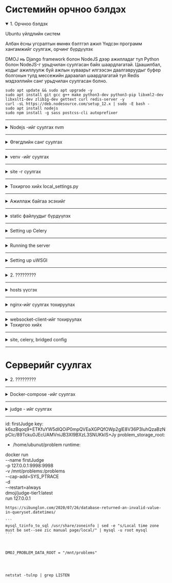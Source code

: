 # Системийн орчноо бэлдэх

<details open>
<summary> 1. Орчноо бэлдэх </summary>

Ubuntu үйлдлийн систем

Албан ёсны угсралтын өмнөх бэлтгэл ажил
Үндсэн программ хангамжийг суулгаж, орчинг бүрдүүлэх

DMOJ нь Django framework болон NodeJS дээр ажилладаг тул Python болон NodeJS-г урьдчилан суулгасан байх шаардлагатай. Цаашилбал, кодыг ажиллуулж буй ажлын хуваарьт илгээсэн даалгавруудыг буфер болгохын тулд мессежийн дараалал шаардлагатай тул Redis мэдээллийн санг урьдчилан суулгасан болно.

```
sudo apt update && sudo apt upgrade -y
sudo apt install git gcc g++ make python3-dev python3-pip libxml2-dev libxslt1-dev zlib1g-dev gettext curl redis-server -y
curl -sL https://deb.nodesource.com/setup_12.x | sudo -E bash -
sudo apt install nodejs
sudo npm install -g sass postcss-cli autoprefixer
```

</details>

---

<details>
<summary>Nodejs -ийг суулгах nvm </summary>



Now, activate all settings using the following command:

```
source ~/.bashrc

nvm --version
nvm install node
node --version
nvm install node --lts
nvm install 14.19.1
node --version
nvm ls
nvm ls-remote
nvm use 14.19.1
node --version
nvm run default --version

```
</details>


---

<details>
<summary> Өгөгдлийн санг суулгах </summary>

 Энд Mariadb мэдээллийн санг ашигладаг бөгөөд Ubuntu дээр суулгах нь маш тохиромжтой. Одоогийн Mariadb мэдээллийн санд суулгасны дараа хэрэглэгчээс root нууц үг оруулах шаардлагагүй тул шууд дотоод нэвтрэх нууц үг анхдагчаар хоосон байна.

```
sudo apt update
sudo apt install mariadb-server libmysqlclient-dev -y

sudo mysql -u root -p
mariadb> CREATE DATABASE dmoj DEFAULT CHARACTER SET utf8mb4 DEFAULT COLLATE utf8mb4_general_ci;
mariadb> GRANT ALL PRIVILEGES ON dmoj.* to 'dmoj'@'localhost' IDENTIFIED BY 'db123';
mariadb> exit

```

DMOJ-г зохион бүтээхдээ мэдээллийн сан нь урт индексийг ашигладаг тул мэдээллийн сангийн нэмэлт тохиргоог энд хийх шаардлагатай (албан ёсны баримт бичигт дурдаагүй бөгөөд энэ нь өөр өөр үйлдлийн системтэй холбоотой байж болно). 

```
/etc/mysql/mariadb.conf.d/50-server.conf 

```

файлын innodb тайлбарын байрлалд дараах гурван мөрийг нэмнэ.Өөрчлөлт дууссаны дараа хүчин төгөлдөр болохын тулд Mysql мэдээллийн санг дахин эхлүүлнэ үү. Нэмж дурдахад, дараа нь татаж авсан DMOJ төслийн үндсэн кодын **site/manage.py**  файлд дараах хоёр мөрийг нэмэх хэрэгтэй.

```
[mysqld]
...

innodb_file_format = Barracuda
innodb_file_per_table = 1
innodb_large_prefix
```


### Mysql мэдээллийн санг дахин эхлүүлнэ үү

```
sudo service mysql restart
```

```
#!/usr/bin/env python
import os
import sys

if __name__ == "__main__":
    os.environ.setdefault("DJANGO_SETTINGS_MODULE", "sampleproj.settings")

    # Дараах хоёр мөрийг нэмнэ үү
    from django.db.backends.mysql.schema import DatabaseSchemaEditor
    DatabaseSchemaEditor.sql_create_table += " ROW_FORMAT=DYNAMIC"

```

</details>


---



<details>
<summary>venv -ийг суулгах</summary>

venv (virtual environment)-ийг суулгах

```
python3 -m venv venv
. venv/bin/activate
```

</details>

---

<details>
<summary>site -г суулгах</summary>

Кодоо татаж аваад хамаарлыг суулгана уу

Энэ алхам нь DMOJ-ийн үндсэн төслийн кодыг Github-аас локал руу татаж аваад дэд төслийн git tracking, update кодыг нэмэх явдал юм. Хэрэв та шийдвэрийн серверийг Docker-ийн аргаар тохируулахаар шийдсэн бол салбараа солих шаардлагагүй гэдгийг энд тэмдэглэх нь зүйтэй. Үгүй бол та branch солих хэрэгтэй болно.

```
git clone https://github.com/DMOJ/site.git
cd site
git checkout v2.1.0  # Энэ алхамыг дараа нь шүүлтийн серверийг тохируулахын тулд pypi аргыг ашиглах үед л гүйцэтгэх шаардлагатай.
git submodule init
git submodule update
pip3 install -r requirements.txt
pip3 install mysqlclient

```
</details>

---



<details>
<summary> Тохиргоо хийх local_settings.py</summary>


dmoj фолдер дотор дараах файлыг (dmoj/local_settings.py) үүсгэх доторн дараах кодыг оруулна. 
```
local_settings.py
``` 

```
#####################################
########## Django settings ##########
#####################################
# See <https://docs.djangoproject.com/en/3.2/ref/settings/>
# for more info and help. If you are stuck, you can try Googling about
# Django - many of these settings below have external documentation about them.
#
# The settings listed here are of special interest in configuring the site.

# SECURITY WARNING: keep the secret key used in production secret!
# You may use this command to generate a key:
# python3 -c 'from django.core.management.utils import get_random_secret_key;print(get_random_secret_key())'
SECRET_KEY = 'This key is not very secure and you should change it.'

# SECURITY WARNING: don't run with debug turned on in production!
DEBUG = True  # Change to False once you are done with runserver testing.

# Uncomment and set to the domain names this site is intended to serve.
# You must do this once you set DEBUG to False.
ALLOWED_HOSTS = ['dmoj.mn']

# Optional apps that DMOJ can make use of.
INSTALLED_APPS += (
)

# Caching. You can use memcached or redis instead.
# Documentation: <https://docs.djangoproject.com/en/3.2/topics/cache/>
CACHES = {
    'default': {
        'BACKEND': 'django.core.cache.backends.locmem.LocMemCache',
    },
}

# Your database credentials. Only MySQL is supported by DMOJ.
# Documentation: <https://docs.djangoproject.com/en/3.2/ref/databases/>
DATABASES = {
    'default': {
        'ENGINE': 'django.db.backends.mysql',
        'NAME': 'dmoj',
        'USER': 'dmoj',
        'PASSWORD': 'db123',
        'HOST': '127.0.0.1',
        'OPTIONS': {
            'charset': 'utf8mb4',
            'sql_mode': 'STRICT_TRANS_TABLES,NO_ENGINE_SUBSTITUTION',
        },
    },
}

# Sessions.
# Documentation: <https://docs.djangoproject.com/en/3.2/topics/http/sessions/>
#SESSION_ENGINE = 'django.contrib.sessions.backends.cached_db'

# Internationalization.
# Documentation: <https://docs.djangoproject.com/en/3.2/topics/i18n/>
LANGUAGE_CODE = 'en-ca'
DEFAULT_USER_TIME_ZONE = 'America/Toronto'
USE_I18N = True
USE_L10N = True
USE_TZ = True

## django-compressor settings, for speeding up page load times by minifying CSS and JavaScript files.
# Documentation: <https://django-compressor.readthedocs.io/en/latest/>
COMPRESS_OUTPUT_DIR = 'cache'
COMPRESS_CSS_FILTERS = [
    'compressor.filters.css_default.CssAbsoluteFilter',
    'compressor.filters.cssmin.CSSMinFilter',
]
COMPRESS_JS_FILTERS = ['compressor.filters.jsmin.JSMinFilter']
COMPRESS_STORAGE = 'compressor.storage.GzipCompressorFileStorage'
STATICFILES_FINDERS += ('compressor.finders.CompressorFinder',)


#########################################
########## Email configuration ##########
#########################################
# See <https://docs.djangoproject.com/en/3.2/topics/email/#email-backends>
# for more documentation. You should follow the information there to define
# your email settings.

# Use this if you are just testing.
#EMAIL_BACKEND = 'django.core.mail.backends.console.EmailBackend'

# The following block is included for your convenience, if you want
# to use Gmail.
#EMAIL_BACKEND = 'django.core.mail.backends.smtp.EmailBackend'
#EMAIL_USE_TLS = True
#EMAIL_HOST = 'smtp.gmail.com'
#EMAIL_HOST_USER = '<your account>@gmail.com'
#EMAIL_HOST_PASSWORD = '<your password>'
#EMAIL_PORT = 587

# To use Mailgun, uncomment this block.
# You will need to run `pip install django-mailgun` to get `MailgunBackend`.
#EMAIL_BACKEND = 'django_mailgun.MailgunBackend'
#MAILGUN_ACCESS_KEY = '<your Mailgun access key>'
#MAILGUN_SERVER_NAME = '<your Mailgun domain>'

# You can also use SendGrid, with `pip install sendgrid-django`.
#EMAIL_BACKEND = 'sgbackend.SendGridBackend'
#SENDGRID_API_KEY = '<Your SendGrid API Key>'

# The DMOJ site is able to notify administrators of errors via email,
# if configured as shown below.

# A tuple of (name, email) pairs that specifies those who will be mailed
# when the server experiences an error when DEBUG = False.
ADMINS = (
    ('Your Name', 'your.email@example.com'),
)

# The sender for the aforementioned emails.
SERVER_EMAIL = 'DMOJ: Modern Online Judge <errors@dmoj.ca>'


################################################
########## Static files configuration ##########
################################################
# See <https://docs.djangoproject.com/en/3.2/howto/static-files/>.

# Change this to somewhere more permanent, especially if you are using a
# webserver to serve the static files. This is the directory where all the
# static files DMOJ uses will be collected to.
# You must configure your webserver to serve this directory as /static/ in production.
STATIC_ROOT = '/tmp/static'

# URL to access static files.
STATIC_URL = '/static/'

# Uncomment to use hashed filenames with the cache framework.
#STATICFILES_STORAGE = 'django.contrib.staticfiles.storage.ManifestStaticFilesStorage'


############################################
########## DMOJ-specific settings ##########
############################################

## DMOJ site display settings.
SITE_NAME = 'DMOJ'
SITE_LONG_NAME = 'DMOJ: Modern Online Judge'
SITE_ADMIN_EMAIL = 'admin@example.com'
TERMS_OF_SERVICE_URL = '//dmoj.ca/tos/'  # Use a flatpage.

## Bridge controls.
# The judge connection address and port; where the judges will connect to the site.
# You should change this to something your judges can actually connect to
# (e.g., a port that is unused and unblocked by a firewall).
BRIDGED_JUDGE_ADDRESS = [('localhost', 9999)]

# The bridged daemon bind address and port to communicate with the site.
#BRIDGED_DJANGO_ADDRESS = [('localhost', 9998)]

## DMOJ features.
# Set to True to enable full-text searching for problems.
ENABLE_FTS = True

# Set of email providers to ban when a user registers, e.g., {'throwawaymail.com'}.
BAD_MAIL_PROVIDERS = set()

# The number of submissions that a staff user can rejudge at once without
# requiring the permission 'Rejudge a lot of submissions'.
# Uncomment to change the submission limit.
#DMOJ_SUBMISSIONS_REJUDGE_LIMIT = 10

## Event server.
# Uncomment to enable live updating.
#EVENT_DAEMON_USE = True

# Uncomment this section to use websocket/daemon.js included in the site.
#EVENT_DAEMON_POST = '<ws:// URL to post to>'

# If you are using the defaults from the guide, it is this:
EVENT_DAEMON_POST = 'ws://127.0.0.1:15101/' # үйл явдал илгээх

# These are the publicly accessed interface configurations.
# They should match those used by the script.
#EVENT_DAEMON_GET = '<public ws:// URL for clients>'
#EVENT_DAEMON_GET_SSL = '<public wss:// URL for clients>'
#EVENT_DAEMON_POLL = '<public URL to access the HTTP long polling of event server>'
# i.e. the path to /channels/ exposed by the daemon, through whatever proxy setup you have.

# Using our standard nginx configuration, these should be:
EVENT_DAEMON_GET = 'ws://127.0.0.1:15100/event/' # Үйл явдал авах
#EVENT_DAEMON_GET_SSL = 'wss://<your domain>/event/'  # Optional
#EVENT_DAEMON_POLL = '/channels/'

# If you would like to use the AMQP-based event server from <https://github.com/DMOJ/event-server>,
# uncomment this section instead. This is more involved, and recommended to be done
# only after you have a working event server.
#EVENT_DAEMON_AMQP = '<amqp:// URL to connect to, including username and password>'
#EVENT_DAEMON_AMQP_EXCHANGE = '<AMQP exchange to use>'

## Celery
CELERY_BROKER_URL = 'redis://127.0.0.1:6379' 
CELERY_RESULT_BACKEND = 'redis://127.0.0.1:6379'

## CDN control.
# Base URL for a copy of Ace editor.
# Should contain ace.js, along with mode-*.js.
ACE_URL = '//cdnjs.cloudflare.com/ajax/libs/ace/1.2.3/'
JQUERY_JS = '//cdnjs.cloudflare.com/ajax/libs/jquery/2.2.4/jquery.min.js'
SELECT2_JS_URL = '//cdnjs.cloudflare.com/ajax/libs/select2/4.0.3/js/select2.min.js'
SELECT2_CSS_URL = '//cdnjs.cloudflare.com/ajax/libs/select2/4.0.3/css/select2.min.css'

# A map of Earth in equirectangular projection, for timezone selection.
# Please try not to hotlink this poor site.
TIMEZONE_MAP = 'https://upload.wikimedia.org/wikipedia/commons/thumb/2/23/Blue_Marble_2002.png/1024px-Blue_Marble_2002.png'

## Camo (https://github.com/atmos/camo) usage.
#DMOJ_CAMO_URL = '<URL to your camo install>'
#DMOJ_CAMO_KEY = '<The CAMO_KEY environmental variable you used>'

# Domains to exclude from being camo'd.
#DMOJ_CAMO_EXCLUDE = ('https://dmoj.ml', 'https://dmoj.ca')

# Set to True to use https when dealing with protocol-relative URLs.
# See <https://www.paulirish.com/2010/the-protocol-relative-url/> for what they are.
#DMOJ_CAMO_HTTPS = False

# HTTPS level. Affects <link rel='canonical'> elements generated.
# Set to 0 to make http URLs canonical.
# Set to 1 to make the currently used protocol canonical.
# Set to 2 to make https URLs canonical.
#DMOJ_HTTPS = 0

## PDF rendering settings.
# Directory to cache the PDF.
#DMOJ_PDF_PROBLEM_CACHE = '/home/dmoj-uwsgi/pdfcache'

# Path to use for nginx's X-Accel-Redirect feature.
# Should be an internal location mapped to the above directory.
#DMOJ_PDF_PROBLEM_INTERNAL = '/pdfcache'

# Enable Selenium PDF generation.
#USE_SELENIUM = True

## Data download settings.
# Uncomment to allow users to download their data.
#DMOJ_USER_DATA_DOWNLOAD = True

# Directory to cache user data downloads.
# It is the administrator's responsibility to clean up old files.
#DMOJ_USER_DATA_CACHE = '/home/dmoj-uwsgi/datacache'

# Path to use for nginx's X-Accel-Redirect feature.
# Should be an internal location mapped to the above directory.
#DMOJ_USER_DATA_INTERNAL = '/datacache'

# How often a user can download their data.
#DMOJ_USER_DATA_DOWNLOAD_RATELIMIT = datetime.timedelta(days=1)


## ======== Logging Settings ========
# Documentation: https://docs.djangoproject.com/en/3.2/ref/settings/#logging
#                https://docs.python.org/3/library/logging.config.html#configuration-dictionary-schema
LOGGING = {
    'version': 1,
    'disable_existing_loggers': False,
    'formatters': {
        'file': {
            'format': '%(levelname)s %(asctime)s %(module)s %(message)s',
        },
        'simple': {
            'format': '%(levelname)s %(message)s',
        },
    },
    'handlers': {
        # You may use this handler as an example for logging to other files.
        'bridge': {
            'level': 'INFO',
            'class': 'logging.handlers.RotatingFileHandler',
            'filename': '<desired bridge log path>',
            'maxBytes': 10 * 1024 * 1024,
            'backupCount': 10,
            'formatter': 'file',
        },
        'mail_admins': {
            'level': 'ERROR',
            'class': 'dmoj.throttle_mail.ThrottledEmailHandler',
        },
        'console': {
            'level': 'DEBUG',
            'class': 'logging.StreamHandler',
            'formatter': 'file',
        },
    },
    'loggers': {
        # Site 500 error mails.
        'django.request': {
            'handlers': ['mail_admins'],
            'level': 'ERROR',
            'propagate': False,
        },
        # Judging logs as received by bridged.
        'judge.bridge': {
            'handlers': ['bridge', 'mail_admins'],
            'level': 'INFO',
            'propagate': True,
        },
        # Catch all logs to stderr.
        '': {
            'handlers': ['console'],
        },
        # Other loggers of interest. Configure at will.
        #  - judge.user: logs naughty user behaviours.
        #  - judge.problem.pdf: PDF generation log.
        #  - judge.html: HTML parsing errors when processing problem statements etc.
        #  - judge.mail.activate: logs for the reply to activate feature.
        #  - event_socket_server
    },
}

## ======== Integration Settings ========
## Python Social Auth
# Documentation: https://python-social-auth.readthedocs.io/en/latest/
# You can define these to enable authentication through the following services.
#SOCIAL_AUTH_GOOGLE_OAUTH2_KEY = ''
#SOCIAL_AUTH_GOOGLE_OAUTH2_SECRET = ''
#SOCIAL_AUTH_FACEBOOK_KEY = ''
#SOCIAL_AUTH_FACEBOOK_SECRET = ''
#SOCIAL_AUTH_GITHUB_SECURE_KEY = ''
#SOCIAL_AUTH_GITHUB_SECURE_SECRET = ''

## ======== Custom Configuration ========
# You may add whatever Django configuration you would like here.
# Do try to keep it separate so you can quickly patch in new settings.

```



</details>

---


<details>
<summary>Ажиллаж байгаа эсэхийг</summary>

**Ажиллаж байгаа эсэхийг**
local_settings.py -ийг нэмээд дараа нь шалгаж үзэх

```
python3 manage.py check
```
</details>

---


<details>
<summary>static файлуудыг бүрдүүлэх</summary>

**Ажиллаж байгаа эсэхийг**
local_settings.py -ийг нэмээд дараа нь шалгаж үзэх

```
./make_style.sh
python3 manage.py collectstatic
python3 manage.py compilemessages
python3 manage.py compilejsi18n
python3 manage.py migrate

python3 manage.py loaddata navbar
python3 manage.py loaddata language_small
python3 manage.py loaddata demo

python3 manage.py createsuperuser

```
</details>

---



<details>
<summary>Setting up Celery</summary>

The DMOJ uses Celery workers to perform most of its heavy lifting, such as batch rescoring submissions. We will use Redis as its broker, though note that other brokers that Celery supports will work as well.

Start up the Redis server, which is needed by the Celery workers.

```
service redis-server start
```


Configure local_settings.py by uncommenting CELERY_BROKER_URL and CELERY_RESULT_BACKEND. By default, Redis listens on localhost port 6379, which is reflected in local_settings.py. You will need to update the addresses if you changed Redis's settings.

We will test that Celery works soon.

</details>

---



<details>
<summary>Running the server</summary>

At this point, you should attempt to run the server, and see if it all works.

```
python3 manage.py runserver 0.0.0.0:8000
```


You should Ctrl-C to exit after verifying.

Do not use runserver in production!

We will set up a proper webserver using nginx and uWSGI soon.

You should also test to see if bridged runs.

```
python3 manage.py runbridged
```


If there are no errors after about 10 seconds, it probably works. You should Ctrl-C to exit.

Next, test that the Celery workers run.

```
celery -A dmoj_celery worker
```
You can Ctrl-C to exit.
</details>

---



<details>
<summary>Setting up uWSGI</summary>

runserver is insecure and not meant for production workloads, and should not be used beyond testing. In the rest of this guide, we will be installing uwsgi and nginx to serve the site, using supervisord to keep site and bridged running. It's likely other configurations may work, but they are unsupported.

First, copy our uwsgi.ini (link). You should change the paths to reflect your install.

You need to install uwsgi.


```
django-admin startproject main_project
```


uwsgi.ini - файлыг site үндсэн фолдер дотор үүсгэх
```
uwsgi.ini
```

Дараах тохиргооны хэсгийг хуулах

```
[uwsgi]
# Socket and pid file location/permission.
uwsgi-socket = /tmp/dmoj-site.sock
chmod-socket = 666
pidfile = /tmp/dmoj-site.pid

# You should create an account dedicated to running dmoj under uwsgi.
#uid = dmoj-uwsgi
#gid = dmoj-uwsgi

# Paths.
chdir = /home/bd/mysystem/site
pythonpath = /home/bd/mysystem/venv
virtualenv = /home/bd/mysystem/venv

# Details regarding DMOJ application.
protocol = uwsgi
master = true
env = DJANGO_SETTINGS_MODULE=dmoj.settings
module = dmoj.wsgi:application
optimize = 2

# Scaling settings. Tune as you like.
memory-report = true
cheaper-algo = backlog
cheaper = 3
cheaper-initial = 5
cheaper-step = 1
cheaper-rss-limit-soft = 201326592
cheaper-rss-limit-hard = 234881024
workers = 7
```



sudo service redis-server start

#将项目配置文件中Celery配置去除注释使其生效

# 测试运行主项目代码
python3 manage.py runserver 0.0.0.0:8000

# 运行上一步成功后，运行调度程序，十秒内无任何回显则ctrl+c中止
python3 manage.py runbridged

# 运行Celery任务队列，无错误回显即可
pip3 install redis
celery -A dmoj_celery worker

</details>

---




<details>
<summary>2. ?????????</summary>

???????

**Жишээ нь:**

```
django-admin startproject main_project
```
</details>

---




<details>
<summary>hosts  үүсгэх</summary>


**hosts  үүсгэх**

```
nano /etc/hosts
```

Үүгэх домэйн нэрээ зааж өгнө.


```
127.0.0.1 dmoj.mn

```
</details>

---




<details>
<summary>nginx-ийг суулгах тохируулах</summary>

nginx-ийг суулгах 

```
apt install nginx
```

proxy  - серверийн тохиргоо хийх

Үүний тулд root эрхээр орж тохиргоо хийх хэрэгтэй

```
sudo su

cd /etc/nginx/conf.d

sudo nano /etc/nginx/sites-available/dmoj.mn
```

Дотор нь дараах кодыг оруулж өгнө.


```
server {
    listen       80;
    listen       [::]:80;

    # Change port to 443 and do the nginx ssl stuff if you want it.

    # Change server name to the HTTP hostname you are using.
    # You may also make this the default server by listening with default_server,
    # if you disable the default nginx server declared.
    server_name dmoj.mn;

    add_header X-UA-Compatible "IE=Edge,chrome=1";
    add_header X-Content-Type-Options nosniff;
    add_header X-XSS-Protection "1; mode=block";

    charset utf-8;
    try_files $uri @icons;
    error_page 502 504 /502.html;

    location ~ ^/502\.html$|^/logo\.png$|^/robots\.txt$ {
        root /home/bd/mysystem/site;
    }

    location @icons {
        root /home/bd/mysystem/site/resources/icons;
        error_page 403 = @uwsgi;
        error_page 404 = @uwsgi;
    }

    location @uwsgi {
        uwsgi_read_timeout 600;
        # Change this path if you did so in uwsgi.ini
        uwsgi_pass unix:///tmp/dmoj-site.sock;
        include uwsgi_params;
        uwsgi_param SERVER_SOFTWARE nginx/$nginx_version;
    }

    location /static {
        gzip_static on;
        expires max;
        #root /tmp/static/;
        # Comment out root, and use the following if it doesn't end in /static.
        alias /tmp/static/; # 配置主项目的静态文件地址
    }

    # Uncomment if you are using PDFs and want to serve it faster.
    # This location name should be set to DMOJ_PDF_PROBLEM_INTERNAL.
    #location /pdfcache {
    #    internal;
    #    root <path to pdf cache diretory, without the final /pdfcache>;
    #    # Default from docs:
    #    #root /home/dmoj-uwsgi/;
    #}

    # Uncomment if you are allowing user data downloads and want to serve it faster.
    # This location name should be set to DMOJ_USER_DATA_INTERNAL.
    #location /datacache {
    #    internal;
    #    root <path to data cache diretory, without the final /datacache>;
    #
    #    # Default from docs:
    #    #root /home/dmoj-uwsgi/;
    #}

    # Uncomment these sections if you are using the event server.
    location /event/ {
        proxy_pass ;
        proxy_http_version 1.1;
        proxy_set_header Upgrade $http_upgrade;
        proxy_set_header Connection "upgrade";
        proxy_read_timeout 86400;
    }

    location /channels/ {
        proxy_read_timeout          120;
        proxy_pass ;
    }
}

```

Тухайн домэйн хаягийг бүртгэх

```
sudo ln -s /etc/nginx/sites-available/dmoj.mn /etc/nginx/sites-enabled/
```

Алдаа гарсан эсэхийг шалгах

```
sudo nginx -t
```

nginx системийг дахин эхлүүлэх

```
sudo systemctl restart nginx
```
</details>

---


<details>
<summary>websocket-client-ийг тохируулах</summary>


npm install qu ws simplesets
pip3 install websocket-client

# 重启程序使修改的配置生效
sudo supervisorctl update
sudo supervisorctl restart bridged
sudo supervisorctl restart site
sudo nginx -s reload

</details>



<details>
<summary>Тохиргоо хийх</summary>


Тохиргооны файлыг дараах байдлаар тохируулна

```
location /event/ {
        proxy_pass http://127.0.0.1:15100/;
        proxy_http_version 1.1;
        proxy_set_header Upgrade $http_upgrade;
        proxy_set_header Connection "upgrade";
        proxy_read_timeout 86400;
    }

    location /channels/ {
        proxy_read_timeout          120;
        proxy_pass http://127.0.0.1:15102;
    }
}

```
</details>

---




<details>
<summary>site, celery, bridged config</summary>

root хэрэглэгчээр орж дараах фолдер дотор 3 файл үүсгэнэ
```
cd /etc/supervisor/conf.d

ls
```
Файлаа үүсгэх
```
nano site.conf
```
virtual орныг бүрдүүлсэн зам  
```
/home/bd/mysystem/venv

```
сайтыг суулгасан үндсэн зам 2ыг тохируулж өгнө.
```
/home/bd/mysystem/site
```


```
[program:site]
command=/home/bd/mysystem/venv/bin/uwsgi --ini uwsgi.ini
directory=/home/bd/mysystem/site
stopsignal=QUIT
stdout_logfile=/tmp/site.stdout.log
stderr_logfile=/tmp/site.stderr.log

```


bridged.conf  -ийг тохируулах

```
nano bridged.conf
```
Энд сайтын зам болон виртуал орчны замыг тохируулахаас гадна

идэвхитэй хэрэглэгчийн нэр root нэрийг зааж өгнө
```
[program:bridged]
command=/home/bd/mysystem/venv/bin/python manage.py runbridged
directory=/home/bd/mysystem/site
stopsignal=INT
# You should create a dedicated user for the bridged to run under.
user=bd
group=root
stdout_logfile=/tmp/bridge.stdout.log
stderr_logfile=/tmp/bridge.stderr.log
```

celery.conf -ийг тохируулж өгнө.
```
nano celery.conf
```

```
[program:celery]
command=/home/bd/mysystem/venv/bin/celery -A dmoj_celery worker
directory=/home/bd/mysystem/site
# You should create a dedicated user for celery to run under.
user=bd
group=root
stdout_logfile=/tmp/celery.stdout.log
stderr_logfile=/tmp/celery.stderr.log
```

Тохиргоо хийж дууссаны дараа дараах командуудыг ажиллуулж хэвийн эсэхийг шалгана.

```
supervisorctl update
supervisorctl status


nginx -t
service nginx reload


```
</details>

---



# Серверийг суулгах


<details>
<summary>2. ?????????</summary>

Сервер суулгах

```
sudo apt install python3-dev python3-pip build-essential libseccomp-dev -y
pip3 install dmoj
```


Дараах командыг өгснөөр тохиргоонуудыг автоматаар хийх ёстой
```
dmoj-autoconf
```
</details>

---




<details>
<summary>Docker-compose -ийг суулгах</summary>


```
sudo curl -sSL https://get.daocloud.io/docker | sh
sudo curl -sSL get.docker.com | sh
```
</details>

---




<details>
<summary>judge - ийг суулгах</summary>


```
git clone --recursive https://github.com/DMOJ/judge.git
cd judge/.docker
make judge-tier1
docker run \
    -v /mnt/problems:/problems \
    --cap-add=SYS_PTRACE \
    dmoj/judge-tier1:latest \
    cli -c /problems/judge.yml

```
</details>

---





id: firstJudge
key: k6szBqoq9+ETKfuYW5dIQOiP0mpQVEaXGPQfOWp2glE8V36P3luhQzaBzNpCIc/89Tcku0JEcUAMVniJB3XI9BXzL3SNUKkIS+Jy
problem_storage_root:
  - /home/ubunut/problem
runtime:





docker run \
    --name firstJudge \
    -p 127.0.0.1:9998:9998 \
    -v /mnt/problems:/problems \
    --cap-add=SYS_PTRACE \
    -d \
    --restart=always \
    dmoj/judge-tier1:latest \
    run 127.0.0.1 

    
    
    https://sibunglon.com/2020/07/26/database-returned-an-invalid-value-in-queryset.datetimes/
    
    ```
    mysql_tzinfo_to_sql /usr/share/zoneinfo | sed -e "s/Local time zone must be set--see zic manual page/local/" | mysql -u root mysql
    ```
    
    
    
    DMOJ_PROBLEM_DATA_ROOT = "/mnt/problems"
    
    
    
    
    netstat -tulnp | grep LISTEN
    
    
    
